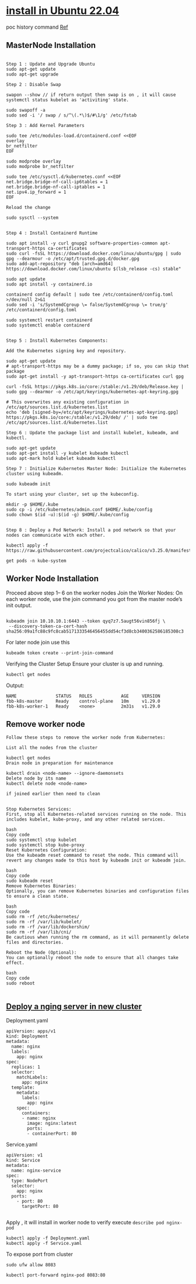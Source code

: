 # [install in Ubuntu 22.04](https://medium.com/@kvihanga/how-to-set-up-a-kubernetes-cluster-on-ubuntu-22-04-lts-433548d9a7d0) 

poc history command [Ref](https://github.com/mnhmilu/TechWiki/tree/main/kubernetes)

## MasterNode  Installation  

```

Step 1 : Update and Upgrade Ubuntu
sudo apt-get update
sudo apt-get upgrade

Step 2 : Disable Swap

swapon --show // if return output then swap is on , it will cause systemctl status kubelet as 'activiting' state.

sudo swapoff -a
sudo sed -i '/ swap / s/^\(.*\)$/#\1/g' /etc/fstab

Step 3 : Add Kernel Parameters

sudo tee /etc/modules-load.d/containerd.conf <<EOF
overlay
br_netfilter
EOF

sudo modprobe overlay
sudo modprobe br_netfilter

sudo tee /etc/sysctl.d/kubernetes.conf <<EOF
net.bridge.bridge-nf-call-ip6tables = 1
net.bridge.bridge-nf-call-iptables = 1
net.ipv4.ip_forward = 1
EOF

Reload the change

sudo sysctl --system


Step 4 : Install Containerd Runtime

sudo apt install -y curl gnupg2 software-properties-common apt-transport-https ca-certificates
sudo curl -fsSL https://download.docker.com/linux/ubuntu/gpg | sudo gpg --dearmour -o /etc/apt/trusted.gpg.d/docker.gpg
sudo add-apt-repository "deb [arch=amd64] https://download.docker.com/linux/ubuntu $(lsb_release -cs) stable"

sudo apt update
sudo apt install -y containerd.io

containerd config default | sudo tee /etc/containerd/config.toml >/dev/null 2>&1
sudo sed -i 's/SystemdCgroup \= false/SystemdCgroup \= true/g' /etc/containerd/config.toml

sudo systemctl restart containerd
sudo systemctl enable containerd


Step 5 : Install Kubernetes Components:

Add the Kubernetes signing key and repository.

sudo apt-get update
# apt-transport-https may be a dummy package; if so, you can skip that package
sudo apt-get install -y apt-transport-https ca-certificates curl gpg

curl -fsSL https://pkgs.k8s.io/core:/stable:/v1.29/deb/Release.key | sudo gpg --dearmor -o /etc/apt/keyrings/kubernetes-apt-keyring.gpg

# This overwrites any existing configuration in /etc/apt/sources.list.d/kubernetes.list
echo 'deb [signed-by=/etc/apt/keyrings/kubernetes-apt-keyring.gpg] https://pkgs.k8s.io/core:/stable:/v1.29/deb/ /' | sudo tee /etc/apt/sources.list.d/kubernetes.list

Step 6 : Update the package list and install kubelet, kubeadm, and kubectl.

sudo apt-get update
sudo apt-get install -y kubelet kubeadm kubectl
sudo apt-mark hold kubelet kubeadm kubectl

Step 7 : Initialize Kubernetes Master Node: Initialize the Kubernetes cluster using kubeadm.

sudo kubeadm init

To start using your cluster, set up the kubeconfig.

mkdir -p $HOME/.kube
sudo cp -i /etc/kubernetes/admin.conf $HOME/.kube/config
sudo chown $(id -u):$(id -g) $HOME/.kube/config


Step 8 : Deploy a Pod Network: Install a pod network so that your nodes can communicate with each other.

kubectl apply -f https://raw.githubusercontent.com/projectcalico/calico/v3.25.0/manifests/calico.yaml

get pods -n kube-system

```

## Worker Node Installation

Proceed above step 1– 6 on the worker nodes
Join the Worker Nodes:
On each worker node, use the join command you got from the master node’s init output.

```

kubeadm join 10.10.10.1:6443 --token qyq7z7.5augt56vin856fj \
 --discovery-token-ca-cert-hash sha256:09a1fc88c9fc8cab5171333546456455dd54cf3d8cb3400362586185308c3

```

For later node join use this

`kubeadm token create --print-join-command`


Verifying the Cluster Setup
Ensure your cluster is up and running.

`kubectl get nodes`

Output:
```
NAME               STATUS   ROLES           AGE     VERSION
fbb-k8s-master     Ready    control-plane   10m     v1.29.0
fbb-k8s-worker-1   Ready    <none>          2m31s   v1.29.0
```

## Remove worker node 
```
Follow these steps to remove the worker node from Kubernetes:

List all the nodes from the cluster

kubectl get nodes
Drain node in preparation for maintenance

kubectl drain <node-name> --ignore-daemonsets
Delete node by its name
kubectl delete node <node-name>

if joined earlier then need to clean


Stop Kubernetes Services:
First, stop all Kubernetes-related services running on the node. This includes kubelet, kube-proxy, and any other related services.

bash
Copy code
sudo systemctl stop kubelet
sudo systemctl stop kube-proxy
Reset Kubernetes Configuration:
Use the kubeadm reset command to reset the node. This command will revert any changes made to this host by kubeadm init or kubeadm join.

bash
Copy code
sudo kubeadm reset
Remove Kubernetes Binaries:
Optionally, you can remove Kubernetes binaries and configuration files to ensure a clean state.

bash
Copy code
sudo rm -rf /etc/kubernetes/
sudo rm -rf /var/lib/kubelet/
sudo rm -rf /var/lib/dockershim/
sudo rm -rf /var/lib/cni/
Be cautious when running the rm command, as it will permanently delete files and directories.

Reboot the Node (Optional):
You can optionally reboot the node to ensure that all changes take effect.

bash
Copy code
sudo reboot


```

## [Deploy a nging server in new cluster](https://www.geeksforgeeks.org/how-to-deploy-nginx-in-kubernetes/) 

Deployment.yaml

```
apiVersion: apps/v1
kind: Deployment
metadata:
  name: nginx
  labels:
    app: nginx
spec:
  replicas: 1
  selector:
    matchLabels:
      app: nginx
  template:
    metadata:
      labels:
        app: nginx
    spec:
      containers:
      - name: nginx
        image: nginx:latest
        ports:
        - containerPort: 80

```

Service.yaml

```
apiVersion: v1
kind: Service
metadata:
  name: nginx-service
spec:
  type: NodePort
  selector:
    app: nginx
  ports:
    - port: 80
      targetPort: 80


```
Apply , it will install in worker node to verify execute `describe pod nginx-pod`

```
kubectl apply -f Deployment.yaml
kubectl apply -f Service.yaml
```

To expose port from cluster 


`sudo ufw allow 8083`

`kubectl port-forward nginx-pod 8083:80`


